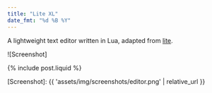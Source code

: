 ```yaml
---
title: "Lite XL"
date_fmt: "%d %B %Y"
---
```

A lightweight text editor written in Lua, adapted from [lite].

![Screenshot]

{% include post.liquid %}


[lite]:       https://github.com/rxi/lite/
[Screenshot]: {{ 'assets/img/screenshots/editor.png' | relative_url }}
